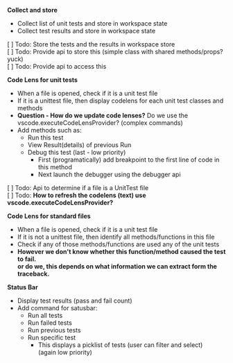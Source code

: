 
**Collect and store**
- Collect list of unit tests and store in workspace state
- Collect test results and store in workspace state  

[ ] Todo: Store the tests and the results in workspace store  
[ ] Todo: Provide api to store this (simple class with shared methods/props? yuck)  
[ ] Todo: Provide api to access this

**Code Lens for unit tests**
- When a file is opened, check if it is a unit test file
- If it is a unittest file, then display codelens for each unit test classes and methods
- **Question - How do we update code lenses?**
Do we use the vscode.executeCodeLensProvider? (complex commands)
- Add methods such as:
    + Run this test
    + View Result(details) of previous Run
    + Debug this test (last - low priority)  
        + First (programatically) add breakpoint to the first line of code in this method
        + Next launch the debugger using the debugger api

[ ] Todo: Api to determine if a file is a UnitTest file  
[ ] Todo: **How to refresh the codelens (text) use vscode.executeCodeLensProvider?**

**Code Lens for standard files**
- When a file is opened, check if it is a unit test file
- If it is not a unittest file, then identify all methods/functions in this file
- Check if any of those methods/functions are used any of the unit tests
- **However we don't know whether this function/method caused the test to fail.**   
    **or do we, this depends on what information we can extract form the traceback.**

**Status Bar**
- Display test results (pass and fail count)
- Add command for satusbar:
    + Run all tests
    + Run failed tests
    + Run previous tests
    + Run specific test
        + This displays a picklist of tests (user can filter and select)  
        (again low priority)    

        
